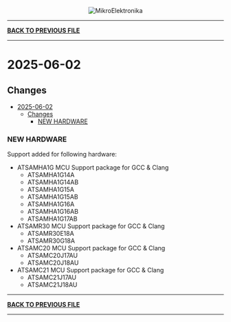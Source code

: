 <p align="center">
  <img src="http://www.mikroe.com/img/designs/beta/logo_small.png?raw=true" alt="MikroElektronika"/>
</p>

---

**[BACK TO PREVIOUS FILE](../changelog.md)**

---

# 2025-06-02

## Changes

- [2025-06-02](#2025-06-02)
  - [Changes](#changes)
    - [NEW HARDWARE](#new-hardware)

### NEW HARDWARE

Support added for following hardware:

+ ATSAMHA1G MCU Support package for GCC & Clang
  + ATSAMHA1G14A
  + ATSAMHA1G14AB
  + ATSAMHA1G15A
  + ATSAMHA1G15AB
  + ATSAMHA1G16A
  + ATSAMHA1G16AB
  + ATSAMHA1G17AB
+ ATSAMR30 MCU Support package for GCC & Clang
  + ATSAMR30E18A
  + ATSAMR30G18A
+ ATSAMC20 MCU Support package for GCC & Clang
  + ATSAMC20J17AU
  + ATSAMC20J18AU
+ ATSAMC21 MCU Support package for GCC & Clang
  + ATSAMC21J17AU
  + ATSAMC21J18AU

---

**[BACK TO PREVIOUS FILE](../changelog.md)**

---
